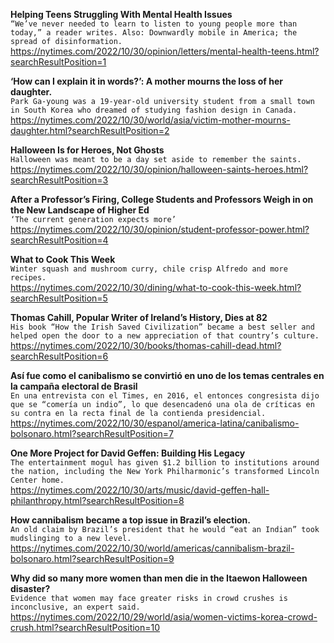 **Helping Teens Struggling With Mental Health Issues**\
`“We’ve never needed to learn to listen to young people more than today,” a reader writes. Also: Downwardly mobile in America; the spread of disinformation.`\
https://nytimes.com/2022/10/30/opinion/letters/mental-health-teens.html?searchResultPosition=1

**‘How can I explain it in words?’: A mother mourns the loss of her daughter.**\
`Park Ga-young was a 19-year-old university student from a small town in South Korea who dreamed of studying fashion design in Canada.`\
https://nytimes.com/2022/10/30/world/asia/victim-mother-mourns-daughter.html?searchResultPosition=2

**Halloween Is for Heroes, Not Ghosts**\
`Halloween was meant to be a day set aside to remember the saints.`\
https://nytimes.com/2022/10/30/opinion/halloween-saints-heroes.html?searchResultPosition=3

**After a Professor’s Firing, College Students and Professors Weigh in on the New Landscape of Higher Ed**\
`‘The current generation expects more’`\
https://nytimes.com/2022/10/30/opinion/student-professor-power.html?searchResultPosition=4

**What to Cook This Week**\
`Winter squash and mushroom curry, chile crisp Alfredo and more recipes.`\
https://nytimes.com/2022/10/30/dining/what-to-cook-this-week.html?searchResultPosition=5

**Thomas Cahill, Popular Writer of Ireland’s History, Dies at 82**\
`His book “How the Irish Saved Civilization” became a best seller and helped open the door to a new appreciation of that country’s culture.`\
https://nytimes.com/2022/10/30/books/thomas-cahill-dead.html?searchResultPosition=6

**Así fue como el canibalismo se convirtió en uno de los temas centrales en la campaña electoral de Brasil**\
`En una entrevista con el Times, en 2016, el entonces congresista dijo que se “comería un indio”, lo que desencadenó una ola de críticas en su contra en la recta final de la contienda presidencial.`\
https://nytimes.com/2022/10/30/espanol/america-latina/canibalismo-bolsonaro.html?searchResultPosition=7

**One More Project for David Geffen: Building His Legacy**\
`The entertainment mogul has given $1.2 billion to institutions around the nation, including the New York Philharmonic’s transformed Lincoln Center home.`\
https://nytimes.com/2022/10/30/arts/music/david-geffen-hall-philanthropy.html?searchResultPosition=8

**How cannibalism became a top issue in Brazil’s election.**\
`An old claim by Brazil’s president that he would “eat an Indian” took mudslinging to a new level.`\
https://nytimes.com/2022/10/30/world/americas/cannibalism-brazil-bolsonaro.html?searchResultPosition=9

**Why did so many more women than men die in the Itaewon Halloween disaster?**\
`Evidence that women may face greater risks in crowd crushes is inconclusive, an expert said.`\
https://nytimes.com/2022/10/29/world/asia/women-victims-korea-crowd-crush.html?searchResultPosition=10

